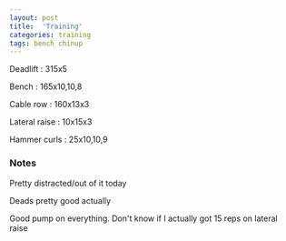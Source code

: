 ```yaml
---
layout: post
title:  'Training'
categories: training
tags: bench chinup
---
```


Deadlift  : 315x5

Bench : 165x10,10,8

Cable row : 160x13x3

Lateral raise : 10x15x3

Hammer curls  : 25x10,10,9

### Notes

Pretty distracted/out of it today

Deads pretty good actually

Good pump on everything. Don't know if I actually got 15 reps on lateral raise
